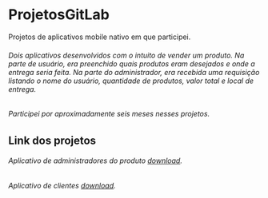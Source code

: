 # ProjetosGitLab
Projetos de aplicativos mobile nativo em que participei.
###### Dois aplicativos desenvolvidos com o intuito de vender um produto. Na parte de usuário, era preenchido quais produtos eram desejados e onde a entrega seria feita. Na parte do administrador, era recebida uma requisição listando o nome do usuário, quantidade de produtos, valor total e local de entrega.
###### Participei por aproximadamente seis meses nesses projetos.

## Link dos projetos
###### Aplicativo de administradores do produto [download](https://gitlab.com/iffood/ADM).
###### Aplicativo de clientes [download](https://gitlab.com/iffood/BetaApp).
